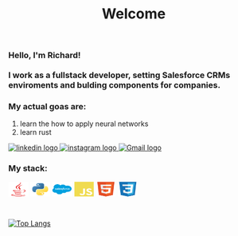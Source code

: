 <header>
  <h1> Welcome </h1>
</header>

<div> 
  <h3> Hello, I'm Richard! <br><br>
    I work as a fullstack developer, setting Salesforce CRMs enviroments and bulding components for companies.
  <h3>
  
  <h3>My actual goas are:</h3>
    <ol>
      <li>learn the how to apply neural networks </li>
      <li>learn rust</li>
    </ol>
    
<nav>
  <a href="https://www.linkedin.com/in/richardlucascm/" target="_blank">
    <img src="https://camo.githubusercontent.com/c00f87aeebbec37f3ee0857cc4c20b21fefde8a96caf4744383ebfe44a47fe3f/68747470733a2f2f696d672e736869656c64732e696f2f62616467652f2d4c696e6b6564496e2d2532333030373742353f7374796c653d666f722d7468652d6261646765266c6f676f3d6c696e6b6564696e266c6f676f436f6c6f723d7768697465" alt="linkedin logo">
  </a>
  <a href="https://www.instagram.com/rick_greymane/" 
     target="_blank">
    <img
         src="https://camo.githubusercontent.com/acaa286597b43c96dc02b69b90de15a65c52063e31835b763a061cc815f64bac/68747470733a2f2f696d672e736869656c64732e696f2f62616467652f2d496e7374616772616d2d2532334534343035463f7374796c653d666f722d7468652d6261646765266c6f676f3d696e7374616772616d266c6f676f436f6c6f723d7768697465" 
       alt="instagram logo">
  </a>
  <a href="mailto:richardlcmoreira@gmail.com"  target="_blank">
    <img 
         src="https://camo.githubusercontent.com/927d6b3961fa048ff7303daf291cb5869dfa25018997cf8c1373c2f6a85b1458/68747470733a2f2f696d672e736869656c64732e696f2f62616467652f2d476d61696c2d2532333333333f7374796c653d666f722d7468652d6261646765266c6f676f3d676d61696c266c6f676f436f6c6f723d7768697465" 
         alt="Gmail logo">
  </a>
</nav>
    
<h3> My stack:</h3>
<div dir="auto">
        <a target="_blank" rel="noopener noreferrer nofollow" href="https://raw.githubusercontent.com/devicons/devicon/2ae2a900d2f041da66e950e4d48052658d850630/icons/java/java-plain.svg"><img align="center" alt="java-Csharp" height="30" width="40" src="https://raw.githubusercontent.com/devicons/devicon/2ae2a900d2f041da66e950e4d48052658d850630/icons/java/java-plain.svg" style="max-width: 100%;"></a>
        <a target="_blank" rel="noopener noreferrer nofollow" href="https://raw.githubusercontent.com/devicons/devicon/master/icons/python/python-original.svg"><img align="center" alt="joao-Python" height="30" width="40" src="https://raw.githubusercontent.com/devicons/devicon/master/icons/python/python-original.svg" style="max-width: 100%;"></a>
        <a target="_blank" rel="noopener noreferrer nofollow" href="https://raw.githubusercontent.com/devicons/devicon/2ae2a900d2f041da66e950e4d48052658d850630/icons/salesforce/salesforce-original.svg"><img align="center" alt="salesforce" height="30" width="40" src="https://raw.githubusercontent.com/devicons/devicon/2ae2a900d2f041da66e950e4d48052658d850630/icons/salesforce/salesforce-original.svg" style="max-width: 100%;"></a>
        <a target="_blank" rel="noopener noreferrer nofollow" href="https://raw.githubusercontent.com/devicons/devicon/master/icons/javascript/javascript-plain.svg"><img align="center" alt="joao-Js" height="30" width="40" src="https://raw.githubusercontent.com/devicons/devicon/master/icons/javascript/javascript-plain.svg" style="max-width: 100%;"></a>
        <a target="_blank" rel="noopener noreferrer nofollow" href="https://raw.githubusercontent.com/devicons/devicon/master/icons/html5/html5-original.svg"><img align="center" alt="joao-HTML" height="30" width="40" src="https://raw.githubusercontent.com/devicons/devicon/master/icons/html5/html5-original.svg" style="max-width: 100%;"></a>
        <a target="_blank" rel="noopener noreferrer nofollow" href="https://raw.githubusercontent.com/devicons/devicon/master/icons/css3/css3-original.svg"><img align="center" alt="joao-CSS" height="30" width="40" src="https://raw.githubusercontent.com/devicons/devicon/master/icons/css3/css3-original.svg" style="max-width: 100%;"></a>
      </div>
    
<ol>
  <il></il>
  <il></il>
  <il></il>
  <il></il>
  <il></il>
</ol>
    
</div>
    

  
<br>

[![Top Langs](https://github-readme-stats.vercel.app/api/top-langs/?username=kyori-kyo&layout=compact)](https://github.com/anuraghazra/github-readme-stats)
